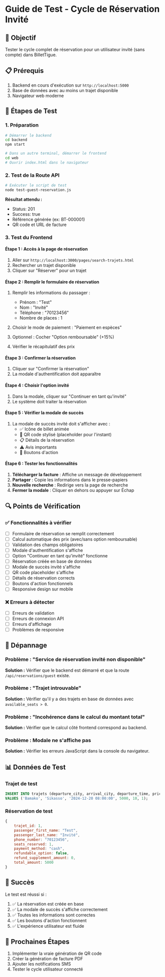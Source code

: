 # Guide de Test - Cycle de Réservation Invité

## 🎯 Objectif
Tester le cycle complet de réservation pour un utilisateur invité (sans compte) dans BilletTigue.

## 📋 Prérequis
1. Backend en cours d'exécution sur `http://localhost:5000`
2. Base de données avec au moins un trajet disponible
3. Navigateur web moderne

## 🧪 Étapes de Test

### 1. Préparation
```bash
# Démarrer le backend
cd backend
npm start

# Dans un autre terminal, démarrer le frontend
cd web
# Ouvrir index.html dans le navigateur
```

### 2. Test de la Route API
```bash
# Exécuter le script de test
node test-guest-reservation.js
```

**Résultat attendu :**
- Status: 201
- Success: true
- Référence générée (ex: BT-000001)
- QR code et URL de facture

### 3. Test du Frontend

#### Étape 1 : Accès à la page de réservation
1. Aller sur `http://localhost:3000/pages/search-trajets.html`
2. Rechercher un trajet disponible
3. Cliquer sur "Réserver" pour un trajet

#### Étape 2 : Remplir le formulaire de réservation
1. Remplir les informations du passager :
   - Prénom : "Test"
   - Nom : "Invité"
   - Téléphone : "70123456"
   - Nombre de places : 1

2. Choisir le mode de paiement : "Paiement en espèces"

3. Optionnel : Cocher "Option remboursable" (+15%)

4. Vérifier le récapitulatif des prix

#### Étape 3 : Confirmer la réservation
1. Cliquer sur "Confirmer la réservation"
2. La modale d'authentification doit apparaître

#### Étape 4 : Choisir l'option invité
1. Dans la modale, cliquer sur "Continuer en tant qu'invité"
2. Le système doit traiter la réservation

#### Étape 5 : Vérifier la modale de succès
1. La modale de succès invité doit s'afficher avec :
   - ✅ Icône de billet animée
   - 📱 QR code stylisé (placeholder pour l'instant)
   - 📋 Détails de la réservation
   - ⚠️ Avis importants
   - 🔘 Boutons d'action

#### Étape 6 : Tester les fonctionnalités
1. **Télécharger la facture** : Affiche un message de développement
2. **Partager** : Copie les informations dans le presse-papiers
3. **Nouvelle recherche** : Redirige vers la page de recherche
4. **Fermer la modale** : Cliquer en dehors ou appuyer sur Échap

## 🔍 Points de Vérification

### ✅ Fonctionnalités à vérifier
- [ ] Formulaire de réservation se remplit correctement
- [ ] Calcul automatique des prix (avec/sans option remboursable)
- [ ] Validation des champs obligatoires
- [ ] Modale d'authentification s'affiche
- [ ] Option "Continuer en tant qu'invité" fonctionne
- [ ] Réservation créée en base de données
- [ ] Modale de succès invité s'affiche
- [ ] QR code placeholder s'affiche
- [ ] Détails de réservation corrects
- [ ] Boutons d'action fonctionnels
- [ ] Responsive design sur mobile

### ❌ Erreurs à détecter
- [ ] Erreurs de validation
- [ ] Erreurs de connexion API
- [ ] Erreurs d'affichage
- [ ] Problèmes de responsive

## 🐛 Dépannage

### Problème : "Service de réservation invité non disponible"
**Solution :** Vérifier que le backend est démarré et que la route `/api/reservations/guest` existe.

### Problème : "Trajet introuvable"
**Solution :** Vérifier qu'il y a des trajets en base de données avec `available_seats > 0`.

### Problème : "Incohérence dans le calcul du montant total"
**Solution :** Vérifier que le calcul côté frontend correspond au backend.

### Problème : Modale ne s'affiche pas
**Solution :** Vérifier les erreurs JavaScript dans la console du navigateur.

## 📊 Données de Test

### Trajet de test
```sql
INSERT INTO trajets (departure_city, arrival_city, departure_time, price, available_seats, transporteur_id) 
VALUES ('Bamako', 'Sikasso', '2024-12-20 08:00:00', 5000, 10, 1);
```

### Réservation de test
```javascript
{
    trajet_id: 1,
    passenger_first_name: "Test",
    passenger_last_name: "Invité", 
    phone_number: "70123456",
    seats_reserved: 1,
    payment_method: "cash",
    refundable_option: false,
    refund_supplement_amount: 0,
    total_amount: 5000
}
```

## 🎉 Succès
Le test est réussi si :
1. ✅ La réservation est créée en base
2. ✅ La modale de succès s'affiche correctement
3. ✅ Toutes les informations sont correctes
4. ✅ Les boutons d'action fonctionnent
5. ✅ L'expérience utilisateur est fluide

## 🔄 Prochaines Étapes
1. Implémenter la vraie génération de QR code
2. Créer la génération de facture PDF
3. Ajouter les notifications SMS
4. Tester le cycle utilisateur connecté 